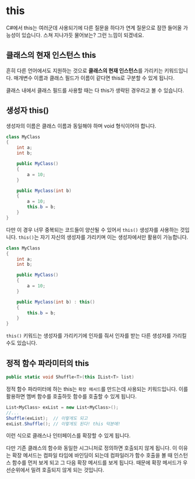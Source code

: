 # this

C#에서 this는 여러군데 사용되기에 다른 질문을 하다가 연계 질문으로 잠깐 들어올 가능성이 있습니다. 스쳐 지나가듯 물어보는? 그런 느낌이 되겠네요.


## 클래스의 현재 인스턴스 this

흔히 다른 언어에서도 지원하는 것으로 **클래스의 현재 인스턴스**를 가리키는 키워드입니다. 매개변수 이름과 클래스 필드가 이름이 같다면 this로 구분할 수 있게 됩니다.

클래스 내에서 클래스 필드를 사용할 때는 다 this가 생략된 경우라고 볼 수 있습니다.


## 생성자 this()

생성자의 이름은 클래스 이름과 동일해야 하며 void 형식이어야 합니다.

```cs
class MyClass
{
    int a;
    int b;

    public MyClass()
    {
        a = 10;
    }

    public Myclass(int b)
    {
        a = 10;
        this.b = b;
    }
}
```

다만 이 경우 너무 중복되는 코드들이 양산될 수 있어서 `this()` 생성자를 사용하는 것입니다. `this()`는 자기 자신의 생성자를 가리키며 이는 생성자에서만 활용이 가능합니다.

```cs
class MyClass
{
    int a;
    int b;

    public MyClass()
    {
        a = 10;
    }

    public Myclass(int b) : this()
    {
        this.b = b;
    }
}
```

`this()` 키워드는 생성자를 가리키기에 인자를 줘서 인자를 받는 다른 생성자를 가리킬 수도 있습니다.


## 정적 함수 파라미터의 this

```cs
public static void Shuffle<T>(this IList<T> list)
```

정적 함수 파라미터에 하는 this는 `확장 메서드`를 만드는데 사용되는 키워드입니다. 이를 활용하면 멤버 함수를 호출하듯 함수를 호출할 수 있게 됩니다.

```cs
List<MyClass> exList = new List<MyClass>();
//...
Shuffle(exList);  // 이렇게도 되고
exList.Shuffle(); // 이렇게도 된다! this 덕분에!
```

이런 식으로 클래스나 인터페이스를 확장할 수 있게 됩니다. 

다만 기존 클래스의 함수와 동일한 시그니처로 정의하면 호출되지 않게 됩니다. 이 이유는 확장 메서드는 컴파일 타임에 바인딩이 되는데 컴파일러가 함수 호출을 볼 때 인스턴스 함수를 먼저 보게 되고 그 다음 확장 메서드를 보게 됩니다. 때문에 확장 메서드가 우선순위에서 밀려 호출되지 않게 되는 것입니다.